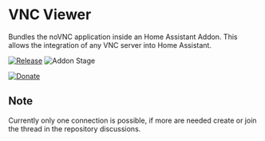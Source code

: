 # VNC Viewer

Bundles the noVNC application inside an Home Assistant Addon. This allows the integration of any VNC server into Home Assistant.

[![Release][release-badge]][release]
![Addon Stage][stage-badge]

[![Donate][donation-badge]][donation-url]

## Note

Currently only one connection is possible, if more are needed create or join the thread in the repository discussions.


[stage-badge]: https://img.shields.io/badge/Addon%20stage-stable-green.svg

[release-badge]: https://img.shields.io/badge/version-v1.6.1-blue.svg
[release]: https://github.com/Poeschl-HomeAssistant-Addons/vnc-viewer/tree/v1.6.1

[donation-badge]: https://img.shields.io/badge/Buy%20me%20a%20coffee-%23d32f2f?logo=buy-me-a-coffee&style=for-the-badge&logoColor=white
[donation-url]: https://www.buymeacoffee.com/Poeschl

